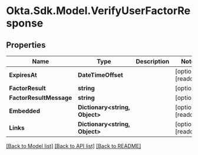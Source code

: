 # Okta.Sdk.Model.VerifyUserFactorResponse

## Properties

Name | Type | Description | Notes
------------ | ------------- | ------------- | -------------
**ExpiresAt** | **DateTimeOffset** |  | [optional] [readonly] 
**FactorResult** | **string** |  | [optional] 
**FactorResultMessage** | **string** |  | [optional] 
**Embedded** | **Dictionary&lt;string, Object&gt;** |  | [optional] [readonly] 
**Links** | **Dictionary&lt;string, Object&gt;** |  | [optional] [readonly] 

[[Back to Model list]](../README.md#documentation-for-models) [[Back to API list]](../README.md#documentation-for-api-endpoints) [[Back to README]](../README.md)

